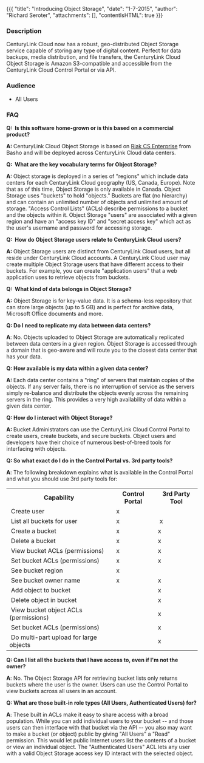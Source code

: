 {{{
  "title": "Introducing Object Storage",
  "date": "1-7-2015",
  "author": "Richard Seroter",
  "attachments": [],
  "contentIsHTML": true
}}}

<h3>Description</h3>
<p>CenturyLink Cloud now has a robust, geo-distributed Object Storage service capable of storing any type of digital content. Perfect for data backups, media distribution, and file transfers, the CenturyLink Cloud Object Storage is Amazon S3-compatible and accessible from the
  CenturyLink Cloud Control Portal or via API.</p>
<h3>Audience</h3>
<ul>
  <li>All Users</li>
</ul>
<h3>FAQ</h3>
<p><strong>Q: &nbsp;Is this software home-grown or is this based on a commercial product?</strong>
</p>
<p><strong>A:&nbsp;</strong>CenturyLink Cloud Object Storage is based on <a href="http://basho.com/riak-cloud-storage/">Riak CS Enterprise</a> from Basho and will be deployed across CenturyLink Cloud data centers.</p>
<div></div>
<p><strong>Q: &nbsp;What are the key vocabulary terms for Object Storage?</strong>
</p>
<p><strong>A: </strong>Object storage is deployed in a series of "regions" which include data centers for each CenturyLink Cloud geography (US, Canada, Europe). Note that as of this time, Object Storage is only available in Canada.&nbsp;Object Storage uses "buckets"
  to hold "objects." Buckets are flat (no hierarchy) and can contain an unlimited number of objects and unlimited amount of storage. "Access Control Lists" (ACLs) describe permissions to a bucket and the objects within it. Object Storage "users" are associated
  with a given region and have an "access key ID" and "secret access key" which act as the user's username and password for accessing storage.</p>
<div></div>
<p><strong>Q: &nbsp;How do Object Storage users relate to CenturyLink Cloud users?</strong>
</p>
<p><strong>A:&nbsp;</strong>Object Storage users are distinct from CenturyLink Cloud users, but all reside under CenturyLink Cloud accounts. A CenturyLink Cloud user may create multiple Object Storage users that have different access to their buckets. For example, you can create "application
  users" that a web application uses to retrieve objects from buckets.</p>
<div></div>
<p><strong>Q: &nbsp;What kind of data belongs in Object Storage?</strong>
</p>
<p><strong>A:</strong> Object Storage is for key-value data. It is a schema-less repository that can store large objects (up to 5 GB) and is perfect for archive data, Microsoft Office documents and more.</p>
<div></div>
<p><strong>Q: Do I need to replicate my data between data centers?</strong>
</p>
<p><strong>A</strong>: No. Objects uploaded to Object Storage are automatically replicated between data centers in a given region. Object Storage is accessed through a domain that is geo-aware and will route you to the closest data center that has
  your data.</p>
<div></div>
<p><strong>Q: How available is my data within a given data center?</strong>
</p>
<p><strong>A:&nbsp;</strong>Each data center contains a "ring" of servers that maintain copies of the objects. If any server fails, there is no interruption of service as the servers simply re-balance and distribute the objects evenly across the remaining
  servers in the ring. This provides a very high availability of data within a given data center.</p>
<div></div>
<p><strong>Q: How do I interact with Object Storage?</strong>
</p>
<p><strong>A:&nbsp;</strong>Bucket Administrators can use the CenturyLink Cloud Control Portal to create users, create buckets, and secure buckets. Object users and developers have their choice of numerous best-of-breed tools for interfacing with objects.</p>
<div></div>
<p><strong>Q: So what exact do I do in the Control Portal vs. 3rd party tools?</strong>
</p>
<p><strong>A</strong>: The following breakdown explains what is available in the Control Portal and what you should use 3rd party tools for:</p>
<table>
  <tbody>
    <tr>
      <th>Capability</th>
      <th>Control Portal</th>
      <th>3rd Party Tool</th>
    </tr>
    <tr>
      <td>&nbsp;Create user</td>
      <td>&nbsp;x</td>
      <td>&nbsp;</td>
    </tr>
    <tr>
      <td>&nbsp;List all buckets for user</td>
      <td>&nbsp;x</td>
      <td>&nbsp;x</td>
    </tr>
    <tr>
      <td>&nbsp;Create a bucket</td>
      <td>&nbsp;x</td>
      <td>x&nbsp;</td>
    </tr>
    <tr>
      <td>&nbsp;Delete a bucket</td>
      <td>&nbsp;x</td>
      <td>x&nbsp;</td>
    </tr>
    <tr>
      <td>&nbsp;View bucket ACLs (permissions)</td>
      <td>&nbsp;x&nbsp;</td>
      <td>x&nbsp;</td>
    </tr>
    <tr>
      <td>&nbsp;Set bucket ACLs (permissions)</td>
      <td>&nbsp;x</td>
      <td>x&nbsp;</td>
    </tr>
    <tr>
      <td>&nbsp;See bucket region</td>
      <td>&nbsp;x&nbsp;</td>
      <td>&nbsp;</td>
    </tr>
    <tr>
      <td>&nbsp;See bucket owner name</td>
      <td>&nbsp;x&nbsp;</td>
      <td>x&nbsp;</td>
    </tr>
    <tr>
      <td>&nbsp;Add object to bucket</td>
      <td>&nbsp;</td>
      <td>x&nbsp;</td>
    </tr>
    <tr>
      <td>&nbsp;Delete object in bucket</td>
      <td>&nbsp;</td>
      <td>x&nbsp;</td>
    </tr>
    <tr>
      <td>&nbsp;View bucket object ACLs (permissions)</td>
      <td>&nbsp;</td>
      <td>x&nbsp;</td>
    </tr>
    <tr>
      <td>&nbsp;Set bucket ACLs (permissions)&nbsp;</td>
      <td>&nbsp;</td>
      <td>x&nbsp;</td>
    </tr>
    <tr>
      <td>&nbsp;Do multi-part upload for large objects</td>
      <td>&nbsp;</td>
      <td>x&nbsp;</td>
    </tr>
  </tbody>
</table>
<p><strong>Q: Can I list all the buckets that I have access to, even if I'm not the owner?</strong>
</p>
<p><strong>A</strong>: No. The Object Storage API for retrieving bucket lists only returns buckets where the user is the owner. Users can use the Control Portal to view buckets across all users in an account.</p>
<div></div>
<p><strong>Q: What are those built-in role types (All Users, Authenticated Users) for?</strong>
</p>
<p><strong>A</strong>: These built in ACLs make it easy to share access with a broad population. While you can add individual users to your bucket -- and those users can then interface with that bucket via the API -- you also may want to make a bucket (or
  object) public by giving "All Users" a "Read" permission. This would let public Internet users list the contents of a bucket or view an individual object. The "Authenticated Users" ACL lets any user with a valid Object Storage access key ID interact
  with the selected object.</p>